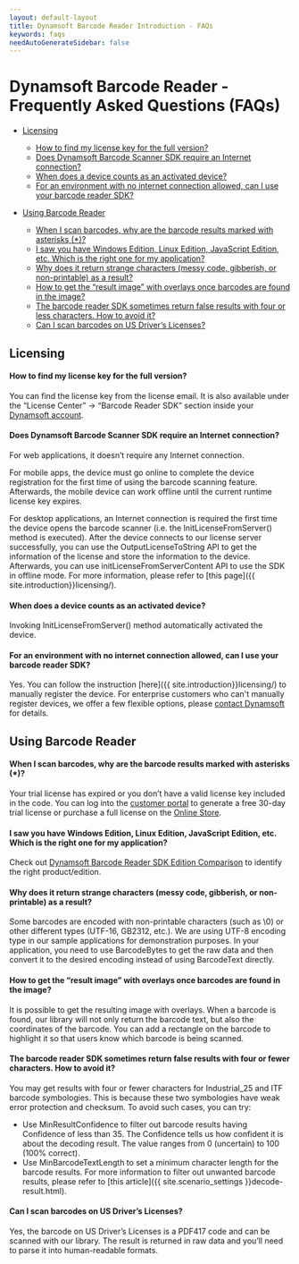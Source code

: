 ```yaml
---
layout: default-layout
title: Dynamsoft Barcode Reader Introduction - FAQs
keywords: faqs
needAutoGenerateSidebar: false
---
```



# Dynamsoft Barcode Reader - Frequently Asked Questions (FAQs)

- [Licensing](#licensing)
   - [How to find my license key for the full version?](#L1)
   - [Does Dynamsoft Barcode Scanner SDK require an Internet connection?](#L2)
   - [When does a device counts as an activated device?](#L3)
   - [For an environment with no internet connection allowed, can I use your barcode reader SDK?](#L4)

- [Using Barcode Reader](#using-barcode-reader)
   - [When I scan barcodes, why are the barcode results marked with asterisks (*)?](#U1)
   - [I saw you have Windows Edition, Linux Edition, JavaScript Edition, etc. Which is the right one for my application?](#U2)
   - [Why does it return strange characters (messy code, gibberish, or non-printable) as a result?](#U3)
   - [How to get the “result image” with overlays once barcodes are found in the image?](#U4)
   - [The barcode reader SDK sometimes return false results with four or less characters. How to avoid it?](#U5)
   - [Can I scan barcodes on US Driver’s Licenses?](#U6)


## Licensing

#### <span id="L1">How to find my license key for the full version?</span>
You can find the license key from the license email. It is also available under the “License Center” -> “Barcode Reader SDK” section inside your [Dynamsoft account](https://www.dynamsoft.com/CustomerPortal/Login.aspx).


#### <span id="L2">Does Dynamsoft Barcode Scanner SDK require an Internet connection?</span>
For web applications, it doesn’t require any Internet connection.    

For mobile apps, the device must go online to complete the device registration for the first time of using the barcode scanning feature. Afterwards, the mobile device can work offline until the current runtime license key expires.    

For desktop applications, an Internet connection is required the first time the device opens the barcode scanner (i.e. the InitLicenseFromServer() method is executed). After the device connects to our license server successfully, you can use the OutputLicenseToString API to get the information of the license and store the information to the device. Afterwards, you can use initLicenseFromServerContent API to use the SDK in offline mode. For more information, please refer to [this page]({{ site.introduction}}licensing/).    

#### <span id="L3">When does a device counts as an activated device?</span>
Invoking InitLicenseFromServer() method automatically activated the device.

#### <span id="L4">For an environment with no internet connection allowed, can I use your barcode reader SDK?</span>
Yes. You can follow the instruction [here]({{ site.introduction}}licensing/) to manually register the device. For enterprise customers who can't manually register devices, we offer a few flexible options, please [contact Dynamsoft](https://www.dynamsoft.com/Company/Contact.aspx) for details.



## Using Barcode Reader

#### <span id="U1">When I scan barcodes, why are the barcode results marked with asterisks (*)?</span>
Your trial license has expired or you don’t have a valid license key included in the code. You can log into the [customer portal](https://www.dynamsoft.com/CustomerPortal/Portal/TrialLicense.aspx?product=dbr) to generate a free 30-day trial license or purchase a full license on the [Online Store](https://www.dynamsoft.com/Secure/Barcode-Reader-BuyIt.aspx).

#### <span id="U2">I saw you have Windows Edition, Linux Edition, JavaScript Edition, etc. Which is the right one for my application?</span>
Check out [Dynamsoft Barcode Reader SDK Edition Comparison](https://www.dynamsoft.com/blog/insights/barcode-reader-sdk-editions/) to identify the right product/edition.

#### <span id="U3">Why does it return strange characters (messy code, gibberish, or non-printable) as a result?</span>
Some barcodes are encoded with non-printable characters (such as \0) or other different types (UTF-16, GB2312, etc.). We are using UTF-8 encoding type in our sample applications for demonstration purposes. In your application, you need to use BarcodeBytes to get the raw data and then convert it to the desired encoding instead of using BarcodeText directly.

#### <span id="U4">How to get the “result image” with overlays once barcodes are found in the image?</span>
It is possible to get the resulting image with overlays. When a barcode is found, our library will not only return the barcode text, but also the coordinates of the barcode. You can add a rectangle on the barcode to highlight it so that users know which barcode is being scanned.

#### <span id="U5">The barcode reader SDK sometimes return false results with four or fewer characters. How to avoid it?</span>
You may get results with four or fewer characters for Industrial_25 and ITF barcode symbologies. This is because these two symbologies have weak error protection and checksum. To avoid such cases, you can try:

- Use MinResultConfidence to filter out barcode results having Confidence of less than 35. The Confidence tells us how confident it is about the decoding result. The value ranges from 0 (uncertain) to 100 (100% correct).
- Use MinBarcodeTextLength to set a minimum character length for the barcode results. For more information to filter out unwanted barcode results, please refer to [this article]({{ site.scenario_settings }}decode-result.html).

#### <span id="U6">Can I scan barcodes on US Driver’s Licenses?</span>
Yes, the barcode on US Driver’s Licenses is a PDF417 code and can be scanned with our library. The result is returned in raw data and you’ll need to parse it into human-readable formats.